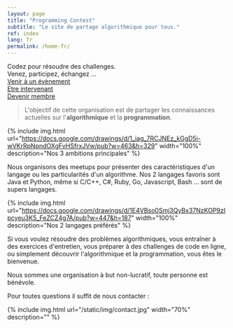```yaml
---
layout: page
title: "Programming Contest"
subtitle: "Le site de partage algorithmique pour tous."
ref: index
lang: fr
permalink: /home-fr/
---
```


<div class="header-page-image-home">
    <div class="row">
        <div class="col-xs-12 slogan">
            Codez pour résoudre des challenges.<br>
            Venez, participez, échangez ...
        </div>
        <div class="col-xs-4">
            <a class="btn btn-white" href="https://goo.gl/forms/q1OWiLiv0Sqha81O2">Venir à un évènement</a>
        </div>
        <div class="col-xs-4">
            <a class="btn btn-green" href="https://goo.gl/forms/JMhNI5x0NGycxC932">Etre intervenant</a>
        </div>
        <div class="col-xs-4">
            <a class="btn btn-green" href="https://goo.gl/forms/ixh72q8WEuR4vnco1">Devenir membre</a>
        </div>
    </div>
</div>

> L'objectif de cette organisation est de partager les connaissances actuelles sur l'**algorithmique** et la **programmation**.

{% include img.html
url="https://docs.google.com/drawings/d/1_iag_7RCJNEz_kGgD5j-wVKrRpNpndOXgFvHSfrxJVw/pub?w=463&h=329"
width="100%"
description="Nos 3 ambitions principales" %}

Nous organisons des meetups pour présenter des caractéristiques d'un langage ou les particularités d'un algorithme.
Nos 2 langages favoris sont Java et Python, même si C/C++, C#, Ruby, Go, Javascript, Bash ... sont de supers langages.

{% include img.html
url="https://docs.google.com/drawings/d/1E4VBso0Smj3QyBx37NzKOP9zIpcyeu3K5_FeZCZ4g7A/pub?w=447&h=187"
width="100%"
description="Nos 2 langages préférés" %}


Si vous voulez résoudre des problèmes algorithmiques, vous entraîner à des exercices d'entretien, vous préparer à des challenges
de code en ligne, ou simplement découvrir l'algorithmique et la programmation, vous êtes le bienvenue.

Nous sommes une organisation à but non-lucratif, toute personne est bénévole.

Pour toutes questions il suffit de nous contacter :

{% include img.html url="/static/img/contact.jpg" width="70%" description="" %}
